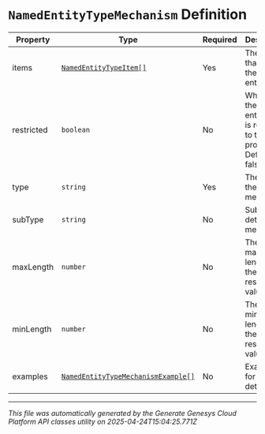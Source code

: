 # `NamedEntityTypeMechanism` Definition

| Property | Type | Required | Description |
|----------|------|----------|-------------|
| items | [`NamedEntityTypeItem[]`](namedentitytypeitem-definition.md) | Yes | The items that define the named entity type. |
| restricted | `boolean` | No | Whether the named entity type is restricted to the items provided. Default: false |
| type | `string` | Yes | The type of the mechanism. |
| subType | `string` | No | Subtype of detection mechanism |
| maxLength | `number` | No | The maximum length of the entity resolved value |
| minLength | `number` | No | The minimum length of the entity resolved value |
| examples | [`NamedEntityTypeMechanismExample[]`](namedentitytypemechanismexample-definition.md) | No | Examples for entity detection |

---

*This file was automatically generated by the Generate Genesys Cloud Platform API classes utility on 2025-04-24T15:04:25.771Z*